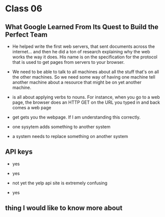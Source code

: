 # Class 06

## What Google Learned From Its Quest to Build the Perfect Team

- He helped write the first web servers, that sent documents across the internet… and then he did a ton of research explaining why the web works the way it does. His name is on the specification for the protocol that is used to get pages from servers to your browser.

- We need to be able to talk to all machines about all the stuff that's on all the other machines. So we need some way of having one machine tell another machine about a resource that might be on yet another machine.

- is all about applying verbs to nouns. For instance, when you go to a web page, the browser does an HTTP GET on the URL you typed in and back comes a web page

- get gets you the webpage. If I am understanding this correctly.

- one sysytem adds something to another system

- a system needs to replace something on another system

## API keys

- yes

- yes

- not yet the yelp api site is extremely confusing

- yes

## thing I would like to know more about